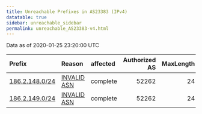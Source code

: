 ```yaml
---
title: Unreachable Prefixes in AS23383 (IPv4)
datatable: true
sidebar: unreachable_sidebar
permalink: unreachable_AS23383-v4.html
---
```


Data as of 2020-01-25 23:20:00 UTC


<div class="datatable-begin"></div>

| Prefix                                                 | Reason                                                                                                | affected   |   Authorized AS |   MaxLength | Anchor                                         |   unreachable /24s |
|:-------------------------------------------------------|:------------------------------------------------------------------------------------------------------|:-----------|----------------:|------------:|:-----------------------------------------------|-------------------:|
| [186.2.148.0/24](https://stat.ripe.net/186.2.148.0/24) | [INVALID ASN](https://rpki-validator.ripe.net/announcement-preview?asn=AS23383&prefix=186.2.148.0/24) | complete   |           52262 |          24 | [LACNIC](unreachable_LACNIC_RPKI_Root-v4.html) |                  1 |
| [186.2.149.0/24](https://stat.ripe.net/186.2.149.0/24) | [INVALID ASN](https://rpki-validator.ripe.net/announcement-preview?asn=AS23383&prefix=186.2.149.0/24) | complete   |           52262 |          24 | [LACNIC](unreachable_LACNIC_RPKI_Root-v4.html) |                  1 |

<div class="datatable-end"></div>